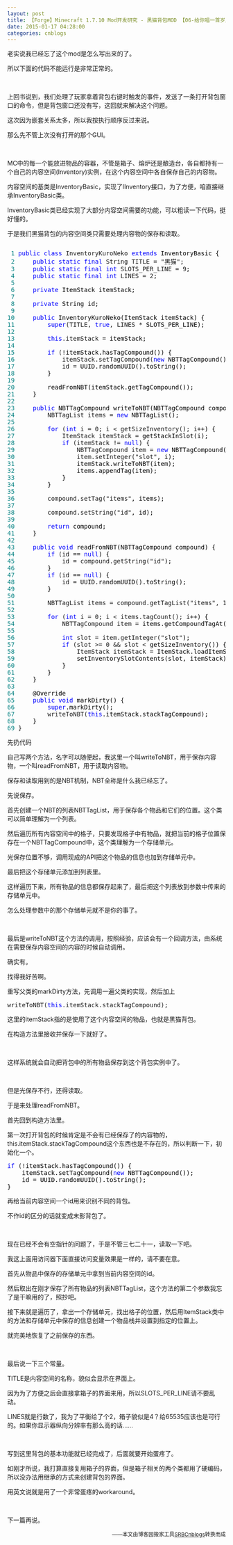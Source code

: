```yaml
---
layout: post
title: 【Forge】Minecraft 1.7.10 Mod开发研究 - 黑猫背包MOD 【06-给你唱一首岁月的歌】
date: 2015-01-17 04:28:00
categories: cnblogs
---
```


<p>老实说我已经忘了这个mod是怎么写出来的了。</p>
<p>所以下面的代码不能运行是非常正常的。</p>
<p>&nbsp;</p>
<p>上回书说到，我们处理了玩家拿着背包右键时触发的事件，发送了一条打开背包窗口的命令，但是背包窗口还没有写，这回就来解决这个问题。</p>
<p>这次因为嵌套关系太多，所以我按执行顺序反过来说。</p>
<p>那么先不管上次没有打开的那个GUI。</p>
<p>&nbsp;</p>
<p>MC中的每一个能放进物品的容器，不管是箱子、熔炉还是酿造台，各自都持有一个自己的内容空间(Inventory)实例，在这个内容空间中各自保存自己的内容物。</p>
<p>内容空间的基类是InventoryBasic，实现了IInventory接口，为了方便，咱直接继承InventoryBasic类。</p>
<p>InventoryBasic类已经实现了大部分内容空间需要的功能，可以粗读一下代码，挺好懂的。</p>
<p>于是我们黑猫背包的内容空间类只需要处理内容物的保存和读取。</p>
<div class="cnblogs_code" onclick="cnblogs_code_show('d83aafb8-d534-4ca5-8a32-86e46870c8da')"><img id="code_img_closed_d83aafb8-d534-4ca5-8a32-86e46870c8da" class="code_img_closed" src="http://images.cnblogs.com/OutliningIndicators/ContractedBlock.gif" alt="" /><img id="code_img_opened_d83aafb8-d534-4ca5-8a32-86e46870c8da" class="code_img_opened" style="display: none;" onclick="cnblogs_code_hide('d83aafb8-d534-4ca5-8a32-86e46870c8da',event)" src="http://images.cnblogs.com/OutliningIndicators/ExpandedBlockStart.gif" alt="" />
<div id="cnblogs_code_open_d83aafb8-d534-4ca5-8a32-86e46870c8da" class="cnblogs_code_hide">
<pre><span style="color: #008080;"> 1</span> <span style="color: #0000ff;">public</span> <span style="color: #0000ff;">class</span> InventoryKuroNeko <span style="color: #0000ff;">extends</span><span style="color: #000000;"> InventoryBasic {
</span><span style="color: #008080;"> 2</span>     <span style="color: #0000ff;">public</span> <span style="color: #0000ff;">static</span> <span style="color: #0000ff;">final</span> String TITLE = "黑猫"<span style="color: #000000;">;
</span><span style="color: #008080;"> 3</span>     <span style="color: #0000ff;">public</span> <span style="color: #0000ff;">static</span> <span style="color: #0000ff;">final</span> <span style="color: #0000ff;">int</span> SLOTS_PER_LINE = 9<span style="color: #000000;">;
</span><span style="color: #008080;"> 4</span>     <span style="color: #0000ff;">public</span> <span style="color: #0000ff;">static</span> <span style="color: #0000ff;">final</span> <span style="color: #0000ff;">int</span> LINES = 2<span style="color: #000000;">;
</span><span style="color: #008080;"> 5</span>     
<span style="color: #008080;"> 6</span>     <span style="color: #0000ff;">private</span><span style="color: #000000;"> ItemStack itemStack;
</span><span style="color: #008080;"> 7</span>     
<span style="color: #008080;"> 8</span>     <span style="color: #0000ff;">private</span><span style="color: #000000;"> String id;
</span><span style="color: #008080;"> 9</span>     
<span style="color: #008080;">10</span>     <span style="color: #0000ff;">public</span><span style="color: #000000;"> InventoryKuroNeko(ItemStack itemStack) {
</span><span style="color: #008080;">11</span>         <span style="color: #0000ff;">super</span>(TITLE, <span style="color: #0000ff;">true</span>, LINES *<span style="color: #000000;"> SLOTS_PER_LINE);
</span><span style="color: #008080;">12</span>         
<span style="color: #008080;">13</span>         <span style="color: #0000ff;">this</span>.itemStack =<span style="color: #000000;"> itemStack;
</span><span style="color: #008080;">14</span>         
<span style="color: #008080;">15</span>         <span style="color: #0000ff;">if</span> (!<span style="color: #000000;">itemStack.hasTagCompound()) {
</span><span style="color: #008080;">16</span>             itemStack.setTagCompound(<span style="color: #0000ff;">new</span><span style="color: #000000;"> NBTTagCompound());
</span><span style="color: #008080;">17</span>             id =<span style="color: #000000;"> UUID.randomUUID().toString();
</span><span style="color: #008080;">18</span> <span style="color: #000000;">        }
</span><span style="color: #008080;">19</span>         
<span style="color: #008080;">20</span> <span style="color: #000000;">        readFromNBT(itemStack.getTagCompound());
</span><span style="color: #008080;">21</span> <span style="color: #000000;">    }
</span><span style="color: #008080;">22</span>     
<span style="color: #008080;">23</span>     <span style="color: #0000ff;">public</span><span style="color: #000000;"> NBTTagCompound writeToNBT(NBTTagCompound compound) {
</span><span style="color: #008080;">24</span>         NBTTagList items = <span style="color: #0000ff;">new</span><span style="color: #000000;"> NBTTagList();
</span><span style="color: #008080;">25</span>         
<span style="color: #008080;">26</span>         <span style="color: #0000ff;">for</span> (<span style="color: #0000ff;">int</span> i = 0; i &lt; getSizeInventory(); i++<span style="color: #000000;">) {
</span><span style="color: #008080;">27</span>             ItemStack itemStack =<span style="color: #000000;"> getStackInSlot(i);
</span><span style="color: #008080;">28</span>             <span style="color: #0000ff;">if</span> (itemStack != <span style="color: #0000ff;">null</span><span style="color: #000000;">) {
</span><span style="color: #008080;">29</span>                 NBTTagCompound item = <span style="color: #0000ff;">new</span><span style="color: #000000;"> NBTTagCompound();
</span><span style="color: #008080;">30</span>                 item.setInteger("slot"<span style="color: #000000;">, i);
</span><span style="color: #008080;">31</span> <span style="color: #000000;">                itemStack.writeToNBT(item);
</span><span style="color: #008080;">32</span> <span style="color: #000000;">                items.appendTag(item);
</span><span style="color: #008080;">33</span> <span style="color: #000000;">            }
</span><span style="color: #008080;">34</span> <span style="color: #000000;">        }
</span><span style="color: #008080;">35</span>         
<span style="color: #008080;">36</span>         compound.setTag("items"<span style="color: #000000;">, items);
</span><span style="color: #008080;">37</span>         
<span style="color: #008080;">38</span>         compound.setString("id"<span style="color: #000000;">, id);
</span><span style="color: #008080;">39</span>         
<span style="color: #008080;">40</span>         <span style="color: #0000ff;">return</span><span style="color: #000000;"> compound;
</span><span style="color: #008080;">41</span> <span style="color: #000000;">    }
</span><span style="color: #008080;">42</span>     
<span style="color: #008080;">43</span>     <span style="color: #0000ff;">public</span> <span style="color: #0000ff;">void</span><span style="color: #000000;"> readFromNBT(NBTTagCompound compound) {
</span><span style="color: #008080;">44</span>         <span style="color: #0000ff;">if</span> (id == <span style="color: #0000ff;">null</span><span style="color: #000000;">) {
</span><span style="color: #008080;">45</span>             id = compound.getString("id"<span style="color: #000000;">);
</span><span style="color: #008080;">46</span> <span style="color: #000000;">        }
</span><span style="color: #008080;">47</span>         <span style="color: #0000ff;">if</span> (id == <span style="color: #0000ff;">null</span><span style="color: #000000;">) {
</span><span style="color: #008080;">48</span>             id =<span style="color: #000000;"> UUID.randomUUID().toString();
</span><span style="color: #008080;">49</span> <span style="color: #000000;">        }
</span><span style="color: #008080;">50</span>         
<span style="color: #008080;">51</span>         NBTTagList items = compound.getTagList("items", 10<span style="color: #000000;">);
</span><span style="color: #008080;">52</span>         
<span style="color: #008080;">53</span>         <span style="color: #0000ff;">for</span> (<span style="color: #0000ff;">int</span> i = 0; i &lt; items.tagCount(); i++<span style="color: #000000;">) {
</span><span style="color: #008080;">54</span>             NBTTagCompound item =<span style="color: #000000;"> items.getCompoundTagAt(i);
</span><span style="color: #008080;">55</span>             
<span style="color: #008080;">56</span>             <span style="color: #0000ff;">int</span> slot = item.getInteger("slot"<span style="color: #000000;">);
</span><span style="color: #008080;">57</span>             <span style="color: #0000ff;">if</span> (slot &gt;= 0 &amp;&amp; slot &lt;<span style="color: #000000;"> getSizeInventory()) {
</span><span style="color: #008080;">58</span>                 ItemStack itemStack =<span style="color: #000000;"> ItemStack.loadItemStackFromNBT(item);
</span><span style="color: #008080;">59</span> <span style="color: #000000;">                setInventorySlotContents(slot, itemStack);
</span><span style="color: #008080;">60</span> <span style="color: #000000;">            }
</span><span style="color: #008080;">61</span> <span style="color: #000000;">        }
</span><span style="color: #008080;">62</span> <span style="color: #000000;">    }
</span><span style="color: #008080;">63</span>     
<span style="color: #008080;">64</span> <span style="color: #000000;">    @Override
</span><span style="color: #008080;">65</span>     <span style="color: #0000ff;">public</span> <span style="color: #0000ff;">void</span><span style="color: #000000;"> markDirty() {
</span><span style="color: #008080;">66</span>         <span style="color: #0000ff;">super</span><span style="color: #000000;">.markDirty();
</span><span style="color: #008080;">67</span>         writeToNBT(<span style="color: #0000ff;">this</span><span style="color: #000000;">.itemStack.stackTagCompound);
</span><span style="color: #008080;">68</span> <span style="color: #000000;">    }
</span><span style="color: #008080;">69</span> }</pre>
</div>
<span class="cnblogs_code_collapse">先扔代码</span></div>
<p>自己写两个方法，名字可以随便起，我这里一个叫writeToNBT，用于保存内容物，一个叫readFromNBT，用于读取内容物。</p>
<p>保存和读取用到的是NBT机制，NBT全称是什么我已经忘了。</p>
<p>先说保存。</p>
<p>首先创建一个NBT的列表NBTTagList，用于保存各个物品和它们的位置。这个类可以简单理解为一个列表。</p>
<p>然后遍历所有内容空间中的格子，只要发现格子中有物品，就把当前的格子位置保存在一个NBTTagCompound中，这个类理解为一个存储单元。</p>
<p>光保存位置不够，调用现成的API把这个物品的信息也加到存储单元中。</p>
<p>最后把这个存储单元添加到列表里。</p>
<p>这样遍历下来，所有物品的信息都保存起来了，最后把这个列表放到参数中传来的存储单元中。</p>
<p>怎么处理参数中的那个存储单元就不是你的事了。</p>
<p>&nbsp;</p>
<p>最后是writeToNBT这个方法的调用，按照经验，应该会有一个回调方法，由系统在需要保存内容空间的内容的时候自动调用。</p>
<p>确实有。</p>
<p>找得我好苦啊。</p>
<p>重写父类的markDirty方法，先调用一遍父类的实现，然后加上</p>
<div class="cnblogs_code">
<pre>writeToNBT(<span style="color: #0000ff;">this</span>.itemStack.stackTagCompound);</pre>
</div>
<p>这里的itemStack指的是使用了这个内容空间的物品，也就是黑猫背包。</p>
<p>在构造方法里接收并保存一下就好了。</p>
<p>&nbsp;</p>
<p>这样系统就会自动把背包中的所有物品保存到这个背包实例中了。</p>
<p>&nbsp;</p>
<p>但是光保存不行，还得读取。</p>
<p>于是来处理readFromNBT。</p>
<p>首先回到构造方法里。</p>
<p>第一次打开背包的时候肯定是不会有已经保存了的内容物的，this.itemStack.stackTagCompound这个东西也是不存在的，所以判断一下，初始化一个。</p>
<div class="cnblogs_code">
<pre><span style="color: #0000ff;">if</span> (!<span style="color: #000000;">itemStack.hasTagCompound()) {
    itemStack.setTagCompound(</span><span style="color: #0000ff;">new</span><span style="color: #000000;"> NBTTagCompound());
    id </span>=<span style="color: #000000;"> UUID.randomUUID().toString();
}</span></pre>
</div>
<p>再给当前内容空间一个id用来识别不同的背包。</p>
<p>不作id的区分的话就变成末影背包了。</p>
<p>&nbsp;</p>
<p>现在已经不会有空指针的问题了，于是不管三七二十一，读取一下吧。</p>
<p>我这上面用访问器下面直接访问变量效果是一样的，请不要在意。</p>
<p>首先从物品中保存的存储单元中拿到当前内容空间的id。</p>
<p>然后取出在刚才保存了所有物品的列表NBTTagList，这个方法的第二个参数我忘了是干嘛用的了，照抄吧。</p>
<p>接下来就是遍历了，拿出一个存储单元，找出格子的位置，然后用ItemStack类中的方法和存储单元中保存的信息创建一个物品栈并设置到指定的位置上。</p>
<p>就完美地恢复了之前保存的东西。</p>
<p>&nbsp;</p>
<p>最后说一下三个常量。</p>
<p>TITLE是内容空间的名称，貌似会显示在界面上。</p>
<p>因为为了方便之后会直接拿箱子的界面来用，所以SLOTS_PER_LINE请不要乱动。</p>
<p>LINES就是行数了，我为了平衡给了个2，箱子貌似是4？给65535应该也是可行的。如果你显示器纵向分辨率有那么高的话&hellip;&hellip;</p>
<p>&nbsp;</p>
<p>写到这里背包的基本功能就已经完成了，后面就要开始蛋疼了。</p>
<p>如刚才所说，我打算直接复用箱子的界面，但是箱子相关的两个类都用了硬编码，所以没办法用继承的方式来创建背包的界面。</p>
<p>用英文说就是用了一个非常蛋疼的workaround。</p>
<p>&nbsp;</p>
<p>下一篇再说。</p>

<p align=right><span style="font-size: 12px">——本文由博客园搬家工具<a href="https://github.com/mlxy/SRBCnblogs">SRBCnblogs</a>转换而成</span></p>